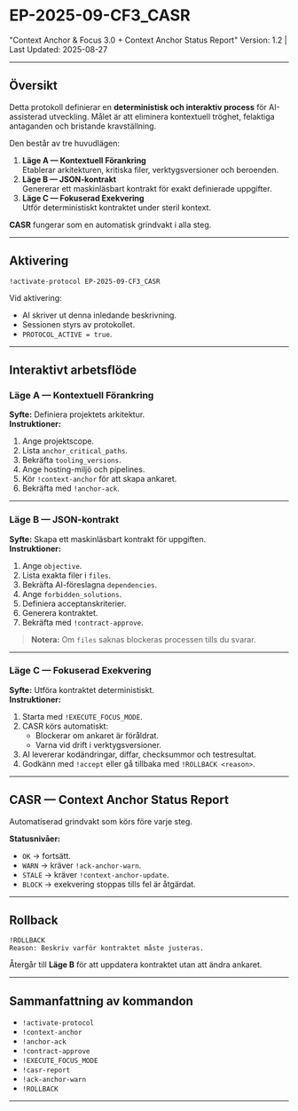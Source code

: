 # EP-2025-09-CF3_CASR
"Context Anchor & Focus 3.0 + Context Anchor Status Report"
Version: 1.2 | Last Updated: 2025-08-27

---

## **Översikt**
Detta protokoll definierar en **deterministisk och interaktiv process** för AI-assisterad utveckling.
Målet är att eliminera kontextuell tröghet, felaktiga antaganden och bristande kravställning.

Den består av tre huvudlägen:
1. **Läge A — Kontextuell Förankring**  
   Etablerar arkitekturen, kritiska filer, verktygsversioner och beroenden.
2. **Läge B — JSON-kontrakt**  
   Genererar ett maskinläsbart kontrakt för exakt definierade uppgifter.
3. **Läge C — Fokuserad Exekvering**  
   Utför deterministiskt kontraktet under steril kontext.

**CASR** fungerar som en automatisk grindvakt i alla steg.

---

## **Aktivering**
```text
!activate-protocol EP-2025-09-CF3_CASR
```
Vid aktivering:
- AI skriver ut denna inledande beskrivning.
- Sessionen styrs av protokollet.
- `PROTOCOL_ACTIVE = true`.

---

## **Interaktivt arbetsflöde**

### **Läge A — Kontextuell Förankring**
**Syfte:** Definiera projektets arkitektur.  
**Instruktioner:**
1. Ange projektscope.
2. Lista `anchor_critical_paths`.
3. Bekräfta `tooling_versions`.
4. Ange hosting-miljö och pipelines.
5. Kör `!context-anchor` för att skapa ankaret.
6. Bekräfta med `!anchor-ack`.

---

### **Läge B — JSON-kontrakt**
**Syfte:** Skapa ett maskinläsbart kontrakt för uppgiften.  
**Instruktioner:**
1. Ange `objective`.
2. Lista exakta filer i `files`.
3. Bekräfta AI-föreslagna `dependencies`.
4. Ange `forbidden_solutions`.
5. Definiera acceptanskriterier.
6. Generera kontraktet.
7. Bekräfta med `!contract-approve`.

> **Notera:** Om `files` saknas blockeras processen tills du svarar.

---

### **Läge C — Fokuserad Exekvering**
**Syfte:** Utföra kontraktet deterministiskt.  
**Instruktioner:**
1. Starta med `!EXECUTE_FOCUS_MODE`.
2. CASR körs automatiskt:
   - Blockerar om ankaret är föråldrat.
   - Varna vid drift i verktygsversioner.
3. AI levererar kodändringar, diffar, checksummor och testresultat.
4. Godkänn med `!accept` eller gå tillbaka med `!ROLLBACK <reason>`.

---

## **CASR — Context Anchor Status Report**
Automatiserad grindvakt som körs före varje steg.

**Statusnivåer:**
- `OK` → fortsätt.
- `WARN` → kräver `!ack-anchor-warn`.
- `STALE` → kräver `!context-anchor-update`.
- `BLOCK` → exekvering stoppas tills fel är åtgärdat.

---

## **Rollback**
```text
!ROLLBACK
Reason: Beskriv varför kontraktet måste justeras.
```
Återgår till **Läge B** för att uppdatera kontraktet utan att ändra ankaret.

---

## **Sammanfattning av kommandon**
- `!activate-protocol`
- `!context-anchor`
- `!anchor-ack`
- `!contract-approve`
- `!EXECUTE_FOCUS_MODE`
- `!casr-report`
- `!ack-anchor-warn`
- `!ROLLBACK`

---
